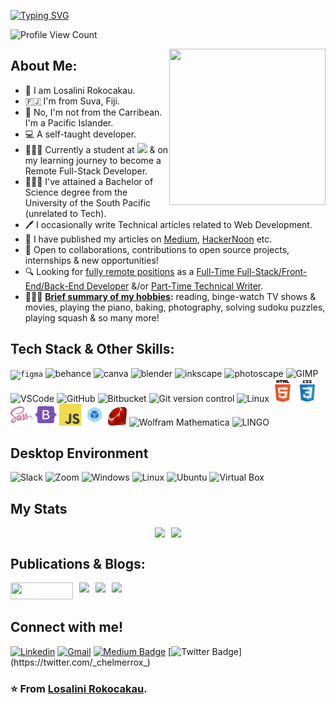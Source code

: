 [![Typing SVG](https://readme-typing-svg.herokuapp.com?font=Futura&color=E815CF&size=35&width=500&lines=Bula!+🌺+;I'm+Losalini.;Nice+to+meet+you!+🙂+; )](https://git.io/typing-svg)

![Profile View Count](https://komarev.com/ghpvc/?username=chelmerrox&color=orange&style=for-the-badge)

<!-- <img width="35%" align="right" alt="Github" src="https://user-images.githubusercontent.com/48678280/88862734-4903af80-d201-11ea-968b-9c939d88a37c.gif" /> -->
<img align="right" src="https://media.giphy.com/media/jRf5fsn8G6YaogAWxn/giphy.gif" width="250" height="250"/>

## About Me:
- 👋 I am Losalini Rokocakau.
- :fiji: I'm from Suva, Fiji. 
- 🌺 No, I'm not from the Carribean. I'm a Pacific Islander.
- 💻 A self-taught developer.
- 👩🏽‍💻 Currently a student at ![](https://img.shields.io/badge/Microverse-blueviolet) & on my learning journey to become a Remote Full-Stack Developer.
- 👩🏽‍🎓 I've attained a Bachelor of Science degree from the University of the South Pacific (unrelated to Tech).
- 🖊 I occasionally write Technical articles related to Web Development.
- 📙 I have published my articles on <a href="https://medium.com/">Medium</a>, <a href="https://hackernoon.com/">HackerNoon</a> etc.
- 🤝 Open to collaborations, contributions to open source projects, internships & new opportunities!
- 🔍 Looking for <ins>fully remote positions</ins> as a <ins>Full-Time Full-Stack/Front-End/Back-End Developer</ins> &/or <ins>Part-Time Technical Writer</ins>.
- 🤸🏽‍♀️ **<ins>Brief summary of my hobbies</ins>:** reading, binge-watch TV shows & movies, playing the piano, baking, photography, solving sudoku puzzles, playing squash & so many more!

## Tech Stack & Other Skills:
<!--Credit to all those who created or own these icons & logos | I do not own any of them-->
<p align="left"> 
  <code><img height="35" src="https://www.vectorlogo.zone/logos/figma/figma-icon.svg" title="Figma" alt="figma"/></code>
  <img src="https://img.shields.io/badge/Behance-0054F7?style=for-the-badge&logo=behance&logoColor=white" width="80" height="30" title="Behance" alt="behance"/>
  <img src="https://img.shields.io/badge/Canva-%2300C4CC.svg?&style=for-the-badge&logo=Canva&logoColor=white" width="80" height="30" title="Canva" alt="canva"/>
  <img src="https://img.shields.io/badge/blender-%23F5792A.svg?style=for-the-badge&logo=blender&logoColor=white" width="80" height="30" title="Blender" alt="blender"/>
  <img src="https://img.shields.io/badge/Inkscape-000000?style=for-the-badge&logo=Inkscape&logoColor=white" width="80" height="30" title="Inkscape" alt="inkscape"/>
  <img src="https://s3.amazonaws.com/x.photoscape.org/img/201801/photoscape_logo_color_2x.png" width="35" height="30" title="Photoscape & Photoscape X" alt="photoscape"/>
  <img src="https://www.vectorlogo.zone/logos/gimp/gimp-icon.svg" width="40" title="GIMP" alt="GIMP">
  <img src="https://i.giphy.com/media/IdyAQJVN2kVPNUrojM/200.webp" width="40" title="VSCode" alt="VSCode"> 
  <img src="https://i.giphy.com/media/KzJkzjggfGN5Py6nkT/200.webp" width="40" title="GitHub" alt="GitHub">
  <img src="https://www.vectorlogo.zone/logos/bitbucket/bitbucket-ar21.svg" width="90" title="Bitbucket" alt="Bitbucket">
  <img src="https://media.giphy.com/media/kH6CqYiquZawmU1HI6/giphy.gif" width ="50" title="Git" alt="Git version control"> 
  <img src="https://www.vectorlogo.zone/logos/linux/linux-icon.svg" width="40" title="Linux" alt="Linux">
  <code><img height="35" src="https://raw.githubusercontent.com/github/explore/80688e429a7d4ef2fca1e82350fe8e3517d3494d/topics/html/html.png" title="HTML" alt="HTML"></code>
  <code><img height="35" src="https://raw.githubusercontent.com/github/explore/80688e429a7d4ef2fca1e82350fe8e3517d3494d/topics/css/css.png" title="CSS" alt="CSS"></code>
  <code><img height="35" src="https://raw.githubusercontent.com/github/explore/80688e429a7d4ef2fca1e82350fe8e3517d3494d/topics/sass/sass.png" title="Sass" alt="Sass"></code>
  <code><img height="35" src="https://raw.githubusercontent.com/devicons/devicon/master/icons/bootstrap/bootstrap-plain.svg" title="Bootstrap" alt="Bootstrap"></code>
  <code><img height="35" src="https://raw.githubusercontent.com/github/explore/80688e429a7d4ef2fca1e82350fe8e3517d3494d/topics/javascript/javascript.png" title="JavaScript" alt="JavaScript"></code>
  <!-- <code><img height="35" src="https://www.vectorlogo.zone/logos/nodejs/nodejs-horizontal.svg" title="Node.js" alt="Node.js"></code> -->
  <code><img height="35" src="https://raw.githubusercontent.com/github/explore/80688e429a7d4ef2fca1e82350fe8e3517d3494d/topics/webpack/webpack.png" title="Webpack" alt="Webpack"></code>
  <!-- <code><img src="https://img.shields.io/badge/React-20232A?style=for-the-badge&logo=react&logoColor=61DAFB" width="60" height="20" title="React" alt="React" /></code> -->
  <!-- <code><img src="https://img.shields.io/badge/Redux-593D88?style=for-the-badge&logo=redux&logoColor=white" width="60" height="20" title="Redux" alt="Redux" /></code> -->
  <!-- <code><img src="https://img.shields.io/badge/MySQL-005C84?style=for-the-badge&logo=mysql&logoColor=white" width="60" height="20" title="MySQL" alt="MySQL" /></code> -->
  <code><img height="30" src="https://raw.githubusercontent.com/github/explore/80688e429a7d4ef2fca1e82350fe8e3517d3494d/topics/ruby/ruby.png" title="Ruby" alt="Ruby"></code>
  <!-- <code><img src="https://img.shields.io/badge/Ruby_on_Rails-CC0000?style=for-the-badge&logo=ruby-on-rails&logoColor=white" width="65" height="20" title="Ruby on Rails" alt="Ruby on Rails" /></code> -->
  <!-- <code><img srcset="https://img.icons8.com/color/452/c-plus-plus-logo.png 2x" title="C++" alt="C++" loading="lazy" width="40" height="40"></code> -->
  <img src="https://www.wolfram.com/common/framework/img/spikey.en.png" width="40" height="40" title="Wolfram Mathematica" alt="Wolfram Mathematica">
  <img width="35" height="35" src="https://downloadly.net/wp-content/uploads/2020/03/Lindo-LINGO.png" class="attachment-medium size-medium wp-post-image" title="LINGO" alt="LINGO" srcset="https://downloadly.net/wp-content/uploads/2020/03/Lindo-LINGO.png 256w, https://downloadly.net/wp-content/uploads/2020/03/Lindo-LINGO-150x150.png 150w, https://downloadly.net/wp-content/uploads/2020/03/Lindo-LINGO-221x221.png 221w" sizes="(max-width: 256px) 100vw, 256px"><!--LINGO-->
</p>

## Desktop Environment

<p align="left">
  <img src="https://img.shields.io/badge/Slack-4A154B?style=for-the-badge&logo=slack&logoColor=white" width="90" height="30" alt="Slack"/>
  <img src="https://img.shields.io/badge/Zoom-2D8CFF?style=for-the-badge&logo=zoom&logoColor=white" width="90" height="30" alt="Zoom"/>
  <!-- <img src="https://img.shields.io/badge/Discord-5865F2?style=for-the-badge&logo=discord&logoColor=white" width="90" height="30" 
  alt="Discord" /> -->
  <img src="https://img.shields.io/badge/Windows-0078D6?style=for-the-badge&logo=windows&logoColor=white" width="90" height="30" 
  alt="Windows" />
  <img src="https://img.shields.io/badge/Linux-FCC624?style=for-the-badge&logo=linux&logoColor=black" width="90" height="30" alt="Linux">
  <img src="https://img.shields.io/badge/Ubuntu-E95420?style=for-the-badge&logo=ubuntu&logoColor=white" width="90" height="30" 
  alt="Ubuntu" />
  <img src="https://img.shields.io/badge/VirtualBox-21416b?style=for-the-badge&logo=VirtualBox&logoColor=white0" width="100" height="30" alt="Virtual Box" />
</p>

## My Stats

<p style="display:flex; justify-content:center; align-items:center; column-gap: 10px;" >
  <img src="https://github-readme-stats.vercel.app/api?username=chelmerrox&show_icons=true&theme=radical&line_height=30&count_private=true&show_icons=true">
  <img src="https://github-readme-stats.vercel.app/api/top-langs/?username=chelmerrox&theme=radical&count_private=true&show_icons=true&layout=compact">
</p>

## Publications & Blogs:

<div style="display: flex; justify-content: flex-start; column-gap: 10px;">
  <a href="https://hackernoon.com/u/chelmerrox">
    <img src="https://img.shields.io/badge/HackerNoon-00FE00?style=for-the-badge&logo=Hacker Noon&logoColor=black&textColor=black" width="100" height="27" />
  </a>
  <a href="https://medium.com/@losalini.rokocakau">
    <img src="https://img.shields.io/badge/Medium-12100E?style=for-the-badge&logo=medium&logoColor=white"/>
  </a>
  <a href="https://losalini-rokocakau.hashnode.dev/">
    <img src="https://img.shields.io/badge/Hashnode-2962FF?style=for-the-badge&logo=hashnode&logoColor=white"/>
  </a>
  <a href="https://dev.to/chelmerrox">
    <img src="https://img.shields.io/badge/dev.to-0A0A0A?style=for-the-badge&logo=devdotto&logoColor=white" height="30.5" />
  </a>
  <!-- <img src="https://img.shields.io/badge/IH-Indie%20Hackers%20-orange"/> -->
</div>

## Connect with me!

[![Linkedin](https://img.shields.io/badge/-LinkedIn-blue?style=flat&logo=Linkedin&logoColor=white)](https://www.linkedin.com/in/losalini-rokocakau)
[![Gmail](https://img.shields.io/badge/-Gmail-c14438?style=flat&logo=Gmail&logoColor=white)](mailto:c.rokocakau@gmail.com)
[![Medium Badge](https://img.shields.io/badge/-Medium-03a57a?style=flat-square&labelColor=000000&logo=Medium&link=https://medium.com/@losalini.rokocakau/)](https://medium.com/@losalini.rokocakau/)
[![Twitter Badge](https://img.shields.io/badge/-Twitter-1ca0f1?style=flat-square&labelColor=1ca0f1&logo=twitter&logoColor=white&link=https://twitter.com/_chelmerrox_)](https://twitter.com/_chelmerrox_)

### ⭐ From [Losalini Rokocakau](https://github.com/chelmerrox).